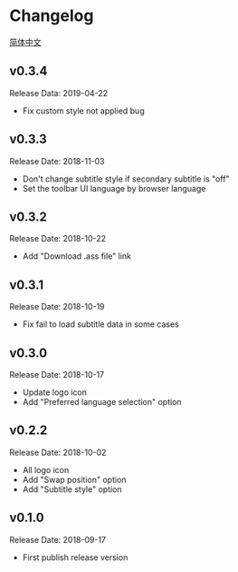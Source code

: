Changelog
=========

[简体中文](./changelog.zh-CN.md)

v0.3.4
------

Release Data: 2019-04-22

* Fix custom style not applied bug

v0.3.3
------

Release Date: 2018-11-03

* Don't change subtitle style if secondary subtitle is "off"
* Set the toolbar UI language by browser language

v0.3.2
------

Release Date: 2018-10-22

* Add "Download .ass file" link

v0.3.1
------

Release Date: 2018-10-19

* Fix fail to load subtitle data in some cases

v0.3.0
------

Release Date: 2018-10-17

* Update logo icon
* Add "Preferred language selection" option

v0.2.2
------

Release Date: 2018-10-02

* All logo icon
* Add "Swap position" option
* Add "Subtitle style" option

v0.1.0
------

Release Date: 2018-09-17

* First publish release version

